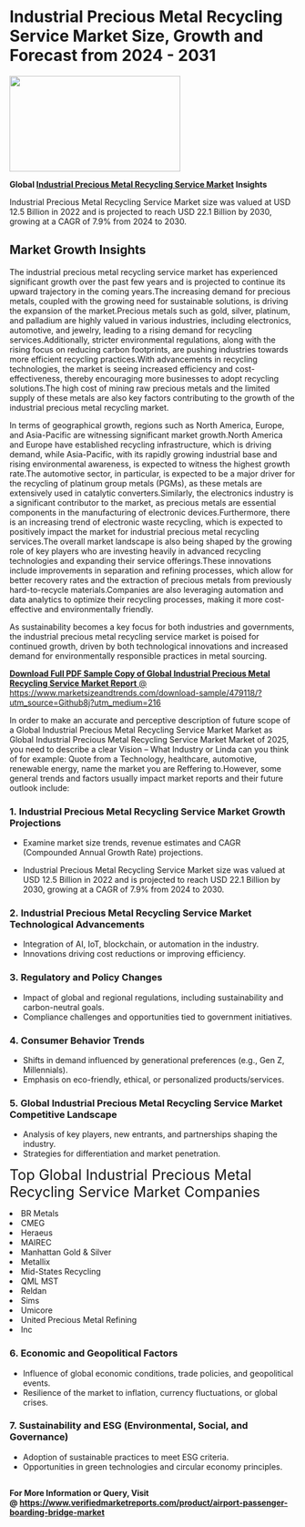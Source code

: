<H1>Industrial Precious Metal Recycling Service Market Size, Growth and Forecast from 2024 - 2031</H1><img class="aligncenter size-medium wp-image-584254" src="https://thirdeyenews.in/wp-content/uploads/2024/09/Global-Market-Research-300x168.jpeg" alt="" width="300" height="168" /><p><strong>Global&nbsp;<a href="https://www.marketsizeandtrends.com/download-sample/479118/?utm_source=Github8j?utm_medium=216">Industrial Precious Metal Recycling Service Market</a> Insights</strong></p><p>Industrial Precious Metal Recycling Service Market size was valued at USD 12.5 Billion in 2022 and is projected to reach USD 22.1 Billion by 2030, growing at a CAGR of 7.9% from 2024 to 2030.</p><p><h2>Market Growth Insights</h2> <p>The industrial precious metal recycling service market has experienced significant growth over the past few years and is projected to continue its upward trajectory in the coming years.The increasing demand for precious metals, coupled with the growing need for sustainable solutions, is driving the expansion of the market.Precious metals such as gold, silver, platinum, and palladium are highly valued in various industries, including electronics, automotive, and jewelry, leading to a rising demand for recycling services.Additionally, stricter environmental regulations, along with the rising focus on reducing carbon footprints, are pushing industries towards more efficient recycling practices.With advancements in recycling technologies, the market is seeing increased efficiency and cost-effectiveness, thereby encouraging more businesses to adopt recycling solutions.The high cost of mining raw precious metals and the limited supply of these metals are also key factors contributing to the growth of the industrial precious metal recycling market.</p> <p><a href="download-sample-link"></a></p> <p>In terms of geographical growth, regions such as North America, Europe, and Asia-Pacific are witnessing significant market growth.North America and Europe have established recycling infrastructure, which is driving demand, while Asia-Pacific, with its rapidly growing industrial base and rising environmental awareness, is expected to witness the highest growth rate.The automotive sector, in particular, is expected to be a major driver for the recycling of platinum group metals (PGMs), as these metals are extensively used in catalytic converters.Similarly, the electronics industry is a significant contributor to the market, as precious metals are essential components in the manufacturing of electronic devices.Furthermore, there is an increasing trend of electronic waste recycling, which is expected to positively impact the market for industrial precious metal recycling services.The overall market landscape is also being shaped by the growing role of key players who are investing heavily in advanced recycling technologies and expanding their service offerings.These innovations include improvements in separation and refining processes, which allow for better recovery rates and the extraction of precious metals from previously hard-to-recycle materials.Companies are also leveraging automation and data analytics to optimize their recycling processes, making it more cost-effective and environmentally friendly.</p> <p>As sustainability becomes a key focus for both industries and governments, the industrial precious metal recycling service market is poised for continued growth, driven by both technological innovations and increased demand for environmentally responsible practices in metal sourcing.</p> <p><a href="get-more-link"></p><p><span class=""><strong>Download Full PDF Sample Copy of Global Industrial Precious Metal Recycling Service Market Report</strong> @ <a href="https://www.marketsizeandtrends.com/download-sample/479118/?utm_source=Github8j?utm_medium=216" target="_blank">https://www.marketsizeandtrends.com/download-sample/479118/?utm_source=Github8j?utm_medium=216</a></span></p><p>In order to make an accurate and perceptive description of future scope of a Global&nbsp;Industrial Precious Metal Recycling Service Market Market as Global&nbsp;Industrial Precious Metal Recycling Service Market Market of 2025, you need to describe a clear Vision &ndash; What Industry or Linda can you think of for example: Quote from a Technology, healthcare, automotive, renewable energy, name the market you are Reffering to.However, some general trends and factors usually impact market reports and their future outlook include:</p><h3>1.&nbsp;<strong>Industrial Precious Metal Recycling Service Market Growth Projections</strong></h3><ul><li>Examine market size trends, revenue estimates and CAGR (Compounded Annual Growth Rate) projections.</li><li><p>Industrial Precious Metal Recycling Service Market size was valued at USD 12.5 Billion in 2022 and is projected to reach USD 22.1 Billion by 2030, growing at a CAGR of 7.9% from 2024 to 2030.</p></li></ul><h3>2.&nbsp;<strong>Industrial Precious Metal Recycling Service Market Technological Advancements</strong></h3><ul><li>Integration of AI, IoT, blockchain, or automation in the industry.</li><li>Innovations driving cost reductions or improving efficiency.</li></ul><h3>3.&nbsp;<strong>Regulatory and Policy Changes</strong></h3><ul><li>Impact of global and regional regulations, including sustainability and carbon-neutral goals.</li><li>Compliance challenges and opportunities tied to government initiatives.</li></ul><h3>4.&nbsp;<strong>Consumer Behavior Trends</strong></h3><ul><li>Shifts in demand influenced by generational preferences (e.g., Gen Z, Millennials).</li><li>Emphasis on eco-friendly, ethical, or personalized products/services.</li></ul><h3>5.&nbsp;<strong>Global Industrial Precious Metal Recycling Service Market Competitive Landscape</strong></h3><ul><li>Analysis of key players, new entrants, and partnerships shaping the industry.</li><li>Strategies for differentiation and market penetration.</li></ul><p data-pm-slice="1 1 []"><span style="color: inherit; font-family: inherit; font-size: 25px;">Top Global Industrial Precious Metal Recycling Service Market Companies</span></p><div class="" data-test-id=""><p><li>BR Metals</li><li> CMEG</li><li> Heraeus</li><li> MAIREC</li><li> Manhattan Gold & Silver</li><li> Metallix</li><li> Mid-States Recycling</li><li> QML MST</li><li> Reldan</li><li> Sims</li><li> Umicore</li><li> United Precious Metal Refining</li><li> Inc</li></p></div><h3>6.&nbsp;<strong>Economic and Geopolitical Factors</strong></h3><ul><li>Influence of global economic conditions, trade policies, and geopolitical events.</li><li>Resilience of the market to inflation, currency fluctuations, or global crises.</li></ul><h3>7.&nbsp;<strong>Sustainability and ESG (Environmental, Social, and Governance)</strong></h3><ul><li>Adoption of sustainable practices to meet ESG criteria.</li><li>Opportunities in green technologies and circular economy principles.</li></ul><h2><strong style="font-size: 14px;">For More Information or Query, Visit @&nbsp;</strong><a style="background-color: #ffffff; font-size: 14px;" href="https://www.marketsizeandtrends.com/report/industrial-precious-metal-recycling-service-market/" target="_blank">https://www.verifiedmarketreports.com/product/airport-passenger-boarding-bridge-market</a></h2>